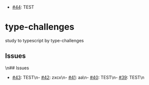 - [#44](https://github.com/KimGSeok/type-challenges/issues/44): TEST
# type-challenges
study to typescript by type-challenges

## Issues
\n## Issues
- [#43](https://github.com/KimGSeok/type-challenges/issues/43): TEST\n- [#42](https://github.com/KimGSeok/type-challenges/issues/42): zxcx\n- [#41](https://github.com/KimGSeok/type-challenges/issues/41): aa\n- [#40](https://github.com/KimGSeok/type-challenges/issues/40): TEST\n- [#39](https://github.com/KimGSeok/type-challenges/issues/39): TEST\n
